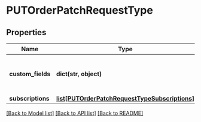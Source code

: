 # PUTOrderPatchRequestType

## Properties
Name | Type | Description | Notes
------------ | ------------- | ------------- | -------------
**custom_fields** | **dict(str, object)** | Container for custom fields of an Order object.  | [optional] 
**subscriptions** | [**list[PUTOrderPatchRequestTypeSubscriptions]**](PUTOrderPatchRequestTypeSubscriptions.md) |  | [optional] 

[[Back to Model list]](../README.md#documentation-for-models) [[Back to API list]](../README.md#documentation-for-api-endpoints) [[Back to README]](../README.md)


